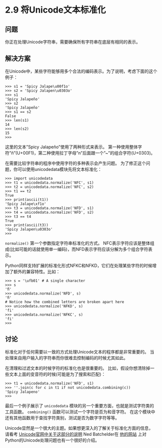 

# 2.9 将Unicode文本标准化

## 问题

你正在处理Unicode字符串，需要确保所有字符串在底层有相同的表示。

## 解决方案

在Unicode中，某些字符能够用多个合法的编码表示。为了说明，考虑下面的这个例子：

    
    
    >>> s1 = 'Spicy Jalape\u00f1o'
    >>> s2 = 'Spicy Jalapen\u0303o'
    >>> s1
    'Spicy Jalapeño'
    >>> s2
    'Spicy Jalapeño'
    >>> s1 == s2
    False
    >>> len(s1)
    14
    >>> len(s2)
    15
    >>>
    

这里的文本”Spicy Jalapeño”使用了两种形式来表示。
第一种使用整体字符”ñ”(U+00F1)，第二种使用拉丁字母”n”后面跟一个”~”的组合字符(U+0303)。

在需要比较字符串的程序中使用字符的多种表示会产生问题。 为了修正这个问题，你可以使用unicodedata模块先将文本标准化：

    
    
    >>> import unicodedata
    >>> t1 = unicodedata.normalize('NFC', s1)
    >>> t2 = unicodedata.normalize('NFC', s2)
    >>> t1 == t2
    True
    >>> print(ascii(t1))
    'Spicy Jalape\xf1o'
    >>> t3 = unicodedata.normalize('NFD', s1)
    >>> t4 = unicodedata.normalize('NFD', s2)
    >>> t3 == t4
    True
    >>> print(ascii(t3))
    'Spicy Jalapen\u0303o'
    >>>
    

`normalize()` 第一个参数指定字符串标准化的方式。
NFC表示字符应该是整体组成(比如可能的话就使用单一编码)，而NFD表示字符应该分解为多个组合字符表示。

Python同样支持扩展的标准化形式NFKC和NFKD，它们在处理某些字符的时候增加了额外的兼容特性。比如：

    
    
    >>> s = '\ufb01' # A single character
    >>> s
    'ﬁ'
    >>> unicodedata.normalize('NFD', s)
    'ﬁ'
    # Notice how the combined letters are broken apart here
    >>> unicodedata.normalize('NFKD', s)
    'fi'
    >>> unicodedata.normalize('NFKC', s)
    'fi'
    >>>
    

## 讨论

标准化对于任何需要以一致的方式处理Unicode文本的程序都是非常重要的。 当处理来自用户输入的字符串而你很难去控制编码的时候尤其如此。

在清理和过滤文本的时候字符的标准化也是很重要的。 比如，假设你想清除掉一些文本上面的变音符的时候(可能是为了搜索和匹配)：

    
    
    >>> t1 = unicodedata.normalize('NFD', s1)
    >>> ''.join(c for c in t1 if not unicodedata.combining(c))
    'Spicy Jalapeno'
    >>>
    

最后一个例子展示了 `unicodedata` 模块的另一个重要方面，也就是测试字符类的工具函数。 `combining()`
函数可以测试一个字符是否为和音字符。 在这个模块中还有其他函数用于查找字符类别，测试是否为数字字符等等。

Unicode显然是一个很大的主题。如果想更深入的了解关于标准化方面的信息， 请看考
[Unicode官网中关于这部分的说明](http://www.unicode.org/faq/normalization.html) Ned
Batchelder在 [他的网站](http://nedbatchelder.com/text/unipain.html)
上对Python的Unicode处理问题也有一个很好的介绍。


